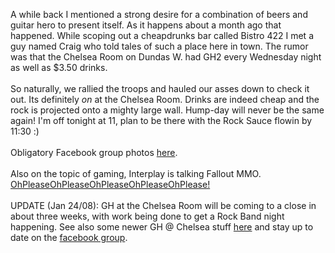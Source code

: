 A while back I mentioned a strong desire for a combination of beers and guitar hero to present itself. As it happens about a month ago that happened. While scoping out a cheapdrunks bar called Bistro 422 I met a guy named Craig who told tales of such a place here in town. The rumor was that the Chelsea Room on Dundas W. had GH2 every Wednesday night as well as $3.50 drinks.<br /><br />So naturally, we rallied the troops and hauled our asses down to check it out. Its definitely <span style="font-style: italic;">on</span> at the Chelsea Room. Drinks are indeed cheap and the rock is projected onto a mighty large wall. Hump-day will never be the same again!   I'm off tonight at 11, plan to be there with the Rock Sauce flowin by 11:30 :)<br /><br />Obligatory Facebook group photos <a href="http://www.facebook.com/group.php?gid=2450472581">here</a>.<br /><br />Also on the topic of gaming, Interplay is talking Fallout MMO. <a href="http://www.next-gen.biz/index.php?option=com_content&amp;task=view&amp;amp;id=6829&amp;Itemid=2" target="_blank">OhPleaseOhPleaseOhPleaseOhPleaseOhPlease!</a><br /><br />UPDATE (Jan 24/08): GH at the Chelsea Room will be coming to a close in about three weeks, with work being done to get a Rock Band night happening.  See also some newer GH @ Chelsea stuff <a href="http://phrostuff.blogspot.com/2008/01/on-issues-of-shred-and-purple-stuff.html">here</a> and stay up to date on the <a href="http://www.facebook.com/group.php?gid=2450472581">facebook group</a>.